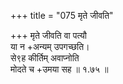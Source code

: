 +++
title = "075 मृते जीवति"

+++
मृते जीवति वा पत्यौ  
या न +अन्यम् उपगच्छति।  
से९ह कीर्तिम् अवाप्नोति  
मोदते च +उमया सह  ॥ १.७५ ॥